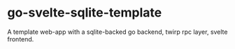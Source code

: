 # go-svelte-sqlite-template
A template web-app with a sqlite-backed go backend, twirp rpc layer, svelte frontend.
